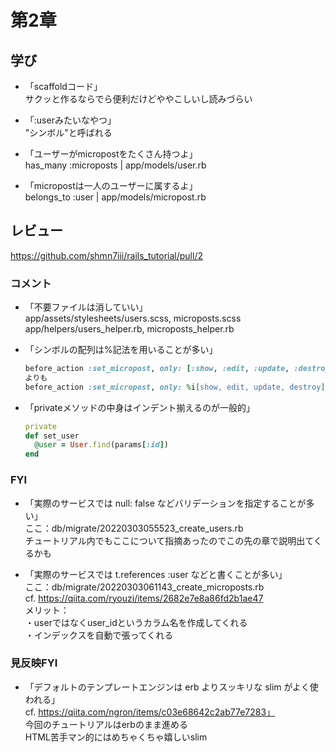 
# 第2章

## 学び

- 「scaffoldコード」  
    サクッと作るならでら便利だけどややこしいし読みづらい

- 「:userみたいなやつ」  
    "シンボル"と呼ばれる

- 「ユーザーがmicropostをたくさん持つよ」  
    has_many :microposts | app/models/user.rb

- 「micropostは一人のユーザーに属するよ」  
    belongs_to :user | app/models/micropost.rb

## レビュー
https://github.com/shmn7iii/rails_tutorial/pull/2


### コメント

- 「不要ファイルは消していい」  
    app/assets/stylesheets/users.scss, microposts.scss  
    app/helpers/users_helper.rb, microposts_helper.rb

- 「シンボルの配列は%記法を用いることが多い」  
    ```ruby
    before_action :set_micropost, only: [:show, :edit, :update, :destroy]
    よりも
    before_action :set_micropost, only: %i[show, edit, update, destroy]
    ```

- 「privateメソッドの中身はインデント揃えるのが一般的」  
    ```ruby
    private
    def set_user
      @user = User.find(params[:id])
    end
    ```

### FYI

- 「実際のサービスでは null: false などバリデーションを指定することが多い」  
    ここ：db/migrate/20220303055523_create_users.rb  
    チュートリアル内でもここについて指摘あったのでこの先の章で説明出てくるかも

- 「実際のサービスでは t.references :user などと書くことが多い」  
    ここ：db/migrate/20220303061143_create_microposts.rb  
    cf. https://qiita.com/ryouzi/items/2682e7e8a86fd2b1ae47  
    メリット：  
    ・userではなくuser_idというカラム名を作成してくれる  
    ・インデックスを自動で張ってくれる  

### 見反映FYI

- 「デフォルトのテンプレートエンジンは erb よりスッキリな slim がよく使われる」  
    cf. https://qiita.com/ngron/items/c03e68642c2ab77e7283」  
    今回のチュートリアルはerbのまま進める  
    HTML苦手マン的にはめちゃくちゃ嬉しいslim
